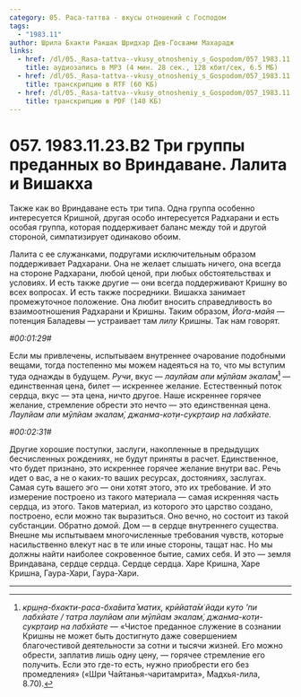```yaml
---
category: 05. Раса-таттва - вкусы отношений с Господом
tags:
  - "1983.11"
author: Шрила Бхакти Ракшак Шридхар Дев-Госвами Махарадж
links:
  - href: /dl/05._Rasa-tattva--vkusy_otnosheniy_s_Gospodom/057_1983.11.23.B2_SridharMj_Tri_gruppy_predannyh_vo_Vrindavane___Lalita_i_Vishakha.mp3
    title: аудиозапись в MP3 (4 мин. 28 сек., 128 кбит/сек, 6.5 МБ)
  - href: /dl/05._Rasa-tattva--vkusy_otnosheniy_s_Gospodom/057_1983.11.23.B2_SridharMj_Tri_gruppy_predannyh_vo_Vrindavane___Lalita_i_Vishakha.rtf
    title: транскрипцию в RTF (60 КБ)
  - href: /dl/05._Rasa-tattva--vkusy_otnosheniy_s_Gospodom/057_1983.11.23.B2_SridharMj_Tri_gruppy_predannyh_vo_Vrindavane___Lalita_i_Vishakha.pdf
    title: транскрипцию в PDF (140 КБ)
---
```


# 057. 1983.11.23.В2 Три группы преданных во Вриндаване. Лалита и Вишакха

Также как во Вриндаване есть три типа. Одна группа особенно интересуется Кришной, другая особо интересуется Радхарани и есть особая группа, которая поддерживает баланс между той и другой стороной, симпатизирует одинаково обоим.

Лалита с ее служанками, подругами исключительным образом поддерживает Радхарани. Она не желает слышать ничего, она всегда на стороне Радхарани, любой ценой, при любых обстоятельствах и условиях. И есть также другие — они всегда поддерживают Кришну во всех вопросах. И есть также посредники. Вишакха занимает промежуточное положение. Она любит вносить справедливость во взаимоотношения Радхарани и Кришны. Таким образом, *Йога-майя* — потенция Баладевы — устраивает там *лилу* Кришны. Так нам говорят.

*#00:01:29#*

Если мы привлечены, испытываем внутреннее очарование подобными вещами, тогда постепенно мы можем надеяться на то, что мы вступим туда однажды в будущем. *Ручи*, вкус — *лаулйам апи мӯлйам экалам̇*[^_ftn1] — единственная цена, билет — искреннее желание. Естественный поток сердца, вкус — эта цена, ничто другое. Наше искреннее горячее желание, стремление обрести это нечто — это единственная цена. *Лаулйам апи мӯлйам экалам̇, джанма-кот̣и-сукр̣таир на лабхйате.*

*#00:02:31#*

Другие хорошие поступки, заслуги, накопленные в предыдущих бесчисленных рождениях, не будут приняты в расчет. Единственное, что будет признано, это искреннее горячее желание внутри вас. Речь идет о вас, а не о каких-то ваших ресурсах, достояниях, заслугах. Самая суть вашего эго — они хотят этого, это их требование. И это измерение построено из такого материала — самая искренняя часть сердца, из этого. Таков материал, из которого это царство создано, построено, если можно так выразиться. Оно вечно, но состоит из такой субстанции. Обратно домой. Дом — в сердце внутреннего существа. Внешне мы испытываем многочисленные требования чувств, которые насильственно влекут нас в те или иные стороны, тащат нас. Но мы должны найти наиболее сокровенное бытие, самих себя. И это — земля Вриндавана, сердце сердца. Сердце сердца. Харе Кришна, Харе Кришна, Гаура-Хари, Гаура-Хари.

---

[^_ftn1]: *кр̣ш̣н̣а-бхакти-раса-бха̄вита̄ матих̣, крӣйата̄м̇ йади куто ’пи лабхйате / татра лаулйам апи мӯлйам экалам̇, джанма-кот̣и-сукр̣таир на лабхйате* — «Чистое преданное служение в сознании Кришны не может быть достигнуто даже совершением благочестивой деятельности за сотни и тысячи жизней. Его можно обрести, заплатив лишь одну цену, — горячее стремление его получить. Если это где-то есть, нужно приобрести его без промедления» («Шри Чайтанья-чаритамрита», Мадхья-лила, 8.70).


